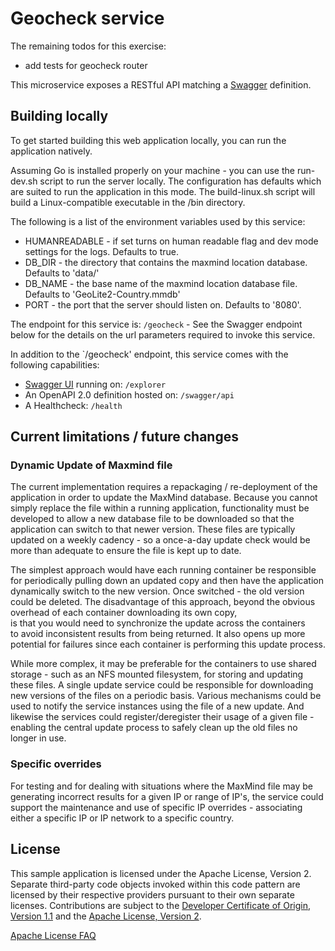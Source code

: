 # Geocheck service

The remaining todos for this exercise:
- add tests for geocheck router

This microservice exposes a RESTful API matching a [Swagger](http://swagger.io) definition.

## Building locally

To get started building this web application locally, you can run the application natively. 

Assuming Go is installed properly on your machine - you can use the run-dev.sh script to run the server locally.
The configuration has defaults which are suited to run the application in this mode.
The build-linux.sh script will build a Linux-compatible executable in the /bin directory.
 
The following is a list of the environment variables used by this service:

- HUMANREADABLE - if set turns on human readable flag and dev mode settings for the logs. Defaults to true.
- DB_DIR - the directory that contains the maxmind location database. Defaults to 'data/'
- DB_NAME - the base name of the maxmind location database file. Defaults to 'GeoLite2-Country.mmdb'
- PORT - the port that the server should listen on. Defaults to '8080'.

The endpoint for this service is: `/geocheck` - See the Swagger endpoint below for the details on the url parameters
required to invoke this service.

In addition to the `/geocheck' endpoint, this service comes with the following capabilities:
- [Swagger UI](http://swagger.io/swagger-ui/) running on: `/explorer`
- An OpenAPI 2.0 definition hosted on: `/swagger/api`
- A Healthcheck: `/health`

## Current limitations / future changes

### Dynamic Update of Maxmind file

The current implementation requires a repackaging / re-deployment of the application in order to update the MaxMind 
database. Because you cannot simply replace the file within a running application, functionality must be developed to allow
a new database file to be downloaded so that the application can switch to that newer version. These files are typically
updated on a weekly cadency - so a once-a-day update check would be more than adequate to ensure the file is kept up to date.

The simplest approach would have each running container be responsible for periodically pulling down an updated copy and 
then have the application dynamically switch to the new version. Once switched - the old version could be deleted. The
disadvantage of this approach, beyond the obvious overhead of each container downloading its own copy,  
is that you would need to synchronize the update across the containers  
to avoid inconsistent results from being returned. It also opens up more potential for failures since each container
is performing this update process.

While more complex, it may be preferable for the containers to use shared storage - such as an NFS mounted filesystem, 
for storing and updating these files. A single update service could be responsible for downloading new versions of the
files on a periodic basis. Various mechanisms could be used to notify the service instances using the file of a new update. And 
likewise the services could register/deregister their usage of a given file - enabling the central update process 
to safely clean up the old files no longer in use.

### Specific overrides

For testing and for dealing with situations where the MaxMind file may be generating incorrect results for a given IP or range of IP's,
the service could support the maintenance and use of specific IP overrides - associating either a specific IP or IP network
to a specific country. 

## License

This sample application is licensed under the Apache License, Version 2. Separate third-party code objects invoked within this code pattern are licensed by their respective providers pursuant to their own separate licenses. Contributions are subject to the [Developer Certificate of Origin, Version 1.1](https://developercertificate.org/) and the [Apache License, Version 2](https://www.apache.org/licenses/LICENSE-2.0.txt).

[Apache License FAQ](https://www.apache.org/foundation/license-faq.html#WhatDoesItMEAN)
